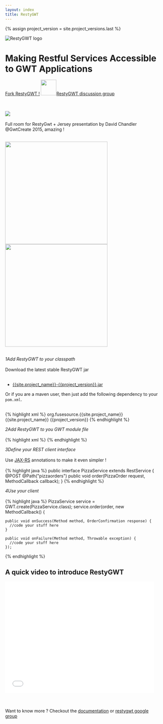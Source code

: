 ```yaml
---
layout: index
title: RestyGWT
---
```

{% assign project_version = site.project_versions.last %}
<div class="jumbotron">
	<div class="logo">
      <img src="/images/restygwt-logo.png" alt="RestyGWT logo">
    </div>
  <h1>Making Restful Services Accessible to GWT Applications</h1>
</div>

<div class="major-links">
    <a href="{{site.github_page}}"><i class="fa fa-github"></i><span >Fork RestyGWT !</span></a>
    <a href="http://groups.google.com/group/restygwt"><img src="/images/my-groups-color.png" width="50px"/>RestyGWT discussion group</a>
  </div>
<br/><br/>

<img src="/images/gwt-create-logo.svg"/><br/><br/>
Full room for RestyGwt + Jersey presentation by David Chandler @GwtCreate 2015, amazing !<br/><br/>

<img width="330px" src="/images/gwtcreate1.jpg"/><img width="330px" src="/images/gwtcreate2.jpg"/>
<br/><br/>

<i class="fa fa-circle number"><span class="number">1</span><span class="text">Add RestyGWT to your classpath</span></i>
<br/><br/>
Download the latest stable RestyGWT jar
<br/><br/>

- [{{site.project_name}}-{{project_version}}.jar]({{site.release_base}}/{{project_version}}/{{site.project_name}}-{{project_version}}.jar)

Or if you are a maven user, then just add the following dependency to your `pom.xml`.
<br/><br/>

{% highlight xml %}
<dependency>
    <groupId>org.fusesource.{{site.project_name}}</groupId>
    <artifactId>{{site.project_name}}</artifactId>
    <version>{{project_version}}</version>
</dependency>
{% endhighlight %}

<i class="fa fa-circle number"><span class="number">2</span><span class="text">Add RestyGWT to you GWT module file</span></i>
<br/><br/>
{% highlight xml %}
<inherits name="org.fusesource.restygwt.RestyGWT"/>
{% endhighlight %}

<i class="fa fa-circle number"><span class="number">3</span><span class="text">Define your REST client interface</span></i>
<br/><br/>
Use [JAX-RS](https://jax-rs-spec.java.net/) annotations to make it even simpler !
<br/><br/>
{% highlight java %}
public interface PizzaService extends RestService {
    @POST
    @Path("pizzaorders")
    public void order(PizzaOrder request, 
                      MethodCallback<OrderConfirmation> callback);
}
{% endhighlight %}

<i class="fa fa-circle number"><span class="number">4</span><span class="text">Use your client</span></i>
<br/><br/>
{% highlight java %}
PizzaService service = GWT.create(PizzaService.class);
service.order(order, new MethodCallback<OrderConfirmation>() {
    
    public void onSuccess(Method method, OrderConfirmation response) {
      //code your stuff here
    }
    
    public void onFailure(Method method, Throwable exception) {
      //code your stuff here
    });
{% endhighlight %}

## A quick video to introduce RestyGWT

<iframe class="center" width="480" height="360" src="//www.youtube.com/embed/9o0J3yWbTKY" frameborder="0" allowfullscreen></iframe>

<br/><br/>
Want to know more ? Checkout the [documentation](/documentation/restygwt-user-guide.html) or [restygwt google group](http://groups.google.com/group/restygwt)

<br/><br/><br/><br/>
